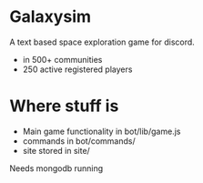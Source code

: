 # Galaxysim
A text based space exploration game for discord.
- in 500+ communities
- 250 active registered players

# Where stuff is
- Main game functionality in bot/lib/game.js
- commands in bot/commands/
- site stored in site/

Needs mongodb running 
